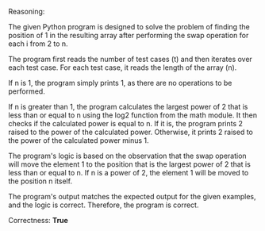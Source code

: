 Reasoning:

The given Python program is designed to solve the problem of finding the position of 1 in the resulting array after performing the swap operation for each i from 2 to n.

The program first reads the number of test cases (t) and then iterates over each test case. For each test case, it reads the length of the array (n).

If n is 1, the program simply prints 1, as there are no operations to be performed.

If n is greater than 1, the program calculates the largest power of 2 that is less than or equal to n using the log2 function from the math module. It then checks if the calculated power is equal to n. If it is, the program prints 2 raised to the power of the calculated power. Otherwise, it prints 2 raised to the power of the calculated power minus 1.

The program's logic is based on the observation that the swap operation will move the element 1 to the position that is the largest power of 2 that is less than or equal to n. If n is a power of 2, the element 1 will be moved to the position n itself.

The program's output matches the expected output for the given examples, and the logic is correct. Therefore, the program is correct.

Correctness: **True**